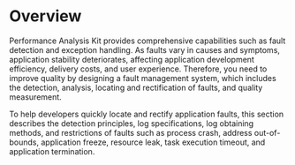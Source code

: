 # Overview

<!--Kit: Performance Analysis Kit-->
<!--Subsystem: HiviewDFX-->
<!--Owner: @mzyan-->
<!--Designer: @liyueric-->
<!--Tester: @gcw_KuLfPSbe-->
<!--Adviser: @foryourself-->

Performance Analysis Kit provides comprehensive capabilities such as fault detection and exception handling. As faults vary in causes and symptoms, application stability deteriorates, affecting application development efficiency, delivery costs, and user experience. Therefore, you need to improve quality by designing a fault management system, which includes the detection, analysis, locating and rectification of faults, and quality measurement.

To help developers quickly locate and rectify application faults, this section describes the detection principles, log specifications, log obtaining methods, and restrictions of faults such as process crash, address out-of-bounds, application freeze, resource leak, task execution timeout, and application termination.
